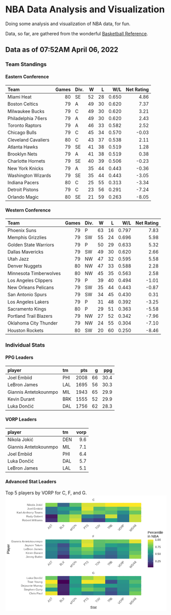# NBA Data Analysis and Visualization

Doing some analysis and visualization of NBA data, for fun.

Data, so far, are gathered from the wonderful [Basketball
Reference](https://www.basketball-reference.com/).

## Data as of 07:52AM April 06, 2022

### Team Standings

#### Eastern Conference

| Team                | Games | Div. |  W |  L |   W/L | Net Rating |
| :------------------ | ----: | :--- | -: | -: | ----: | ---------: |
| Miami Heat          |    80 | SE   | 52 | 28 | 0.650 |       4.86 |
| Boston Celtics      |    79 | A    | 49 | 30 | 0.620 |       7.37 |
| Milwaukee Bucks     |    79 | C    | 49 | 30 | 0.620 |       3.21 |
| Philadelphia 76ers  |    79 | A    | 49 | 30 | 0.620 |       2.43 |
| Toronto Raptors     |    79 | A    | 46 | 33 | 0.582 |       2.52 |
| Chicago Bulls       |    79 | C    | 45 | 34 | 0.570 |     \-0.03 |
| Cleveland Cavaliers |    80 | C    | 43 | 37 | 0.538 |       2.11 |
| Atlanta Hawks       |    79 | SE   | 41 | 38 | 0.519 |       1.28 |
| Brooklyn Nets       |    79 | A    | 41 | 38 | 0.519 |       0.38 |
| Charlotte Hornets   |    79 | SE   | 40 | 39 | 0.506 |     \-0.23 |
| New York Knicks     |    79 | A    | 35 | 44 | 0.443 |     \-0.36 |
| Washington Wizards  |    79 | SE   | 35 | 44 | 0.443 |     \-3.05 |
| Indiana Pacers      |    80 | C    | 25 | 55 | 0.313 |     \-3.34 |
| Detroit Pistons     |    79 | C    | 23 | 56 | 0.291 |     \-7.24 |
| Orlando Magic       |    80 | SE   | 21 | 59 | 0.263 |     \-8.05 |

#### Western Conference

| Team                   | Games | Div. |  W |  L |   W/L | Net Rating |
| :--------------------- | ----: | :--- | -: | -: | ----: | ---------: |
| Phoenix Suns           |    79 | P    | 63 | 16 | 0.797 |       7.83 |
| Memphis Grizzlies      |    79 | SW   | 55 | 24 | 0.696 |       5.98 |
| Golden State Warriors  |    79 | P    | 50 | 29 | 0.633 |       5.32 |
| Dallas Mavericks       |    79 | SW   | 49 | 30 | 0.620 |       2.66 |
| Utah Jazz              |    79 | NW   | 47 | 32 | 0.595 |       5.58 |
| Denver Nuggets         |    80 | NW   | 47 | 33 | 0.588 |       2.28 |
| Minnesota Timberwolves |    80 | NW   | 45 | 35 | 0.563 |       2.58 |
| Los Angeles Clippers   |    79 | P    | 39 | 40 | 0.494 |     \-1.01 |
| New Orleans Pelicans   |    79 | SW   | 35 | 44 | 0.443 |     \-0.87 |
| San Antonio Spurs      |    79 | SW   | 34 | 45 | 0.430 |       0.31 |
| Los Angeles Lakers     |    79 | P    | 31 | 48 | 0.392 |     \-3.25 |
| Sacramento Kings       |    80 | P    | 29 | 51 | 0.363 |     \-5.58 |
| Portland Trail Blazers |    79 | NW   | 27 | 52 | 0.342 |     \-7.96 |
| Oklahoma City Thunder  |    79 | NW   | 24 | 55 | 0.304 |     \-7.10 |
| Houston Rockets        |    80 | SW   | 20 | 60 | 0.250 |     \-8.46 |

### Individual Stats

#### PPG Leaders

| player                | tm  |  pts |  g |  ppg |
| :-------------------- | :-- | ---: | -: | ---: |
| Joel Embiid           | PHI | 2008 | 66 | 30.4 |
| LeBron James          | LAL | 1695 | 56 | 30.3 |
| Giannis Antetokounmpo | MIL | 1943 | 65 | 29.9 |
| Kevin Durant          | BRK | 1555 | 52 | 29.9 |
| Luka Dončić           | DAL | 1756 | 62 | 28.3 |

#### VORP Leaders

| player                | tm  | vorp |
| :-------------------- | :-- | ---: |
| Nikola Jokić          | DEN |  9.6 |
| Giannis Antetokounmpo | MIL |  7.1 |
| Joel Embiid           | PHI |  6.4 |
| Luka Dončić           | DAL |  5.7 |
| LeBron James          | LAL |  5.1 |

#### Advanced Stat Leaders

Top 5 players by VORP for C, F, and G.
![](README_files/figure-gfm/README-unnamed-chunk-7-1.png)<!-- -->
